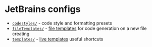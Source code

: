 # JetBrains configs

- [`codestyles/`](https://github.com/Drapegnik/env/tree/master/jetbrains/codestyles) - code style and formatting presets
- [`fileTemplates/`](/jetbrains/fileTemplates) - [file templates](https://www.jetbrains.com/help/webstorm/creating-and-editing-file-templates.html) for code generation on a new file creating
- [`templates/`](/jetbrains/templates) - [live templates](https://www.jetbrains.com/help/webstorm/live-templates-2.html) useful shortcuts
